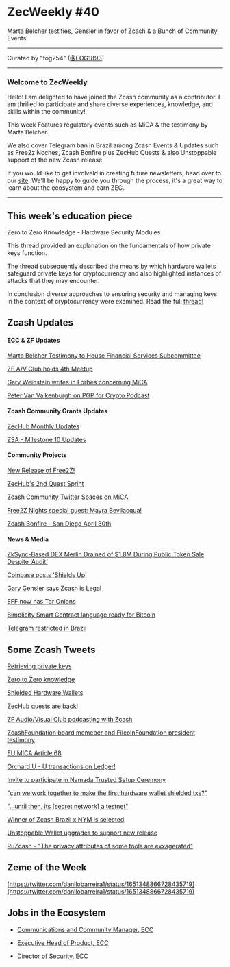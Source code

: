 # ZecWeekly #40

Marta Belcher testifies, Gensler in favor of Zcash & a Bunch of Community Events!

---

Curated by "fog254" ([@FOG1893](https://twitter.com/FOG1893))

---

### Welcome to ZecWeekly

Hello! I am delighted to have joined the Zcash community as a contributor. I am thrilled to participate and share diverse experiences, knowledge, and skills within the community! 

This week Features regulatory events such as MiCA & the testimony by Marta Belcher. 

We also cover Telegram ban in Brazil among Zcash Events & Updates such as Free2z Noches, Zcash Bonfire plus ZecHub Quests & also Unstoppable support of the new Zcash release.

If you would like to get involveld in creating future newsletters, head over to our [site](https://wiki.zechub.xyz/zecweekly-newsletter). We'll be happy to guide you through the process, it's a great way to learn about the ecosystem and earn ZEC.

---

## This week's education piece

Zero to Zero Knowledge - Hardware Security Modules 

This thread provided an explanation on the fundamentals of how private keys function.

The thread subsequently described the means by which hardware wallets safeguard private keys for cryptocurrency and also highlighted instances of attacks that they may encounter.

In conclusion diverse approaches to ensuring security and managing keys in the context of cryptocurrency were examined. Read the full [thread!](https://twitter.com/ZecHub/status/1652011133186785282)


## Zcash Updates


#### ECC & ZF Updates

[Marta Belcher Testimony to House Financial Services Subcommittee](https://twitter.com/zcash/status/1651295980065521671)

[ZF A/V Club holds 4th Meetup](https://twitter.com/ZFAVClub/status/1650840353342201862)

[Gary Weinstein writes in Forbes concerning MiCA](https://www.forbes.com/sites/digital-assets/2023/04/25/european-union-outpaces-unfocused-united-states-in-crypto-regulation-but-mica-article-68-raises-concerns/)

[Peter Van Valkenburgh on PGP for Crypto Podcast](https://www.youtube.com/watch?v=mMoAph6CBWA)


#### Zcash Community Grants Updates

[ZecHub Monthly Updates](https://forum.zcashcommunity.com/t/zechub-monthly-updates/44101/8)

[ZSA - Milestone 10 Updates](https://forum.zcashcommunity.com/t/grant-update-zcash-shielded-assets-monthly-updates/41153/42)


#### Community Projects

[New Release of Free2Z!](https://twitter.com/free2zcash/status/1650306213970841605)

[ZecHub's 2nd Quest Sprint](https://twitter.com/ZecHub/status/1651290400194174977/photo/1)

[Zcash Community Twitter Spaces on MiCA](https://twitter.com/zecmec21/status/1651180325182078976)

[Free2Z Nights special guest: Mayra Bevilacqua!](https://twitter.com/zcashesp/status/1651606628410748934)

[Zcash Bonfire - San Diego April 30th](https://www.meetup.com/zcash-san-diego-privacy-is-normal/events/292997276/)



#### News & Media

[ZkSync-Based DEX Merlin Drained of $1.8M During Public Token Sale Despite ‘Audit’](https://www.coindesk.com/tech/2023/04/26/zksync-based-dex-merlin-drained-of-1m-during-public-token-sale-despite-audit/)

[Coinbase posts 'Shields Up'](https://twitter.com/coinbase/status/1651001240627875841)

[Gary Gensler says Zcash is Legal](https://twitter.com/ZK_shark/status/1651323955481923592)

[EFF now has Tor Onions](https://www.eff.org/deeplinks/2023/04/eff-now-has-tor-onions)

[Simplicity Smart Contract language ready for Bitcoin](https://twitter.com/harryhalpin/status/1649852371072065536)

[Telegram restricted in Brazil](https://twitter.com/netblocks/status/1651534601179856897)


## Some Zcash Tweets
[Retrieving private keys](https://twitter.com/ZecHub/status/1652013925959909376)

[Zero to Zero knowledge](https://twitter.com/ZecHub/status/1652011133186785282)

[Shielded Hardware Wallets](https://twitter.com/ZecHub/status/1652019811759603721)

[ZecHub quests are back!](https://twitter.com/ZecHub/status/1651002181116391424)

[ZF Audio/Visual Club podcasting with Zcash](https://twitter.com/ZFAVClub/status/1651530406770925573)

[ZcashFoundation board memeber and FilcoinFoundation president testimony](https://twitter.com/zcash/status/1651295980065521671)

[EU MICA Article 68](https://twitter.com/zcash/status/1650974466481045510)

[Orchard U - U transactions on Ledger!](https://twitter.com/hhanh072/status/1650888667215560705/photo/1)

[Invite to participate in Namada Trusted Setup Ceremony](https://twitter.com/ZcashEclaireur/status/1650041067562237953)

["can we work together to make the first hardware wallet shielded txs?"](https://twitter.com/fillzorkillz/status/1651387348805107717)

["...until then, its [secret network] a testnet"](https://twitter.com/socrates1024/status/1651489648542187521)

[Winner of Zcash Brazil x NYM is selected](https://twitter.com/NymPortugues/status/1650972022120361990)

[Unstoppable Wallet upgrades to support new release](https://twitter.com/unstoppablebyhs/status/1651516521888329729)

[RuZcash - "The privacy attributes of some tools are exxagerated"](https://twitter.com/RuZcash/status/1651149123372961793)

[]()

[]()

[]()

## Zeme of the Week

[https://twitter.com/danilobarreira1/status/1651348866728435719](https://twitter.com/danilobarreira1/status/1651348866728435719)


## Jobs in the Ecosystem

- [Communications and Community Manager, ECC](https://apply.workable.com/electric-coin-company/j/0EB27EE759/)

- [Executive Head of Product, ECC](https://apply.workable.com/electric-coin-company/j/6ACEC09B90/)

- [Director of Security, ECC](https://apply.workable.com/electric-coin-company/j/E68A4C20E2/)
